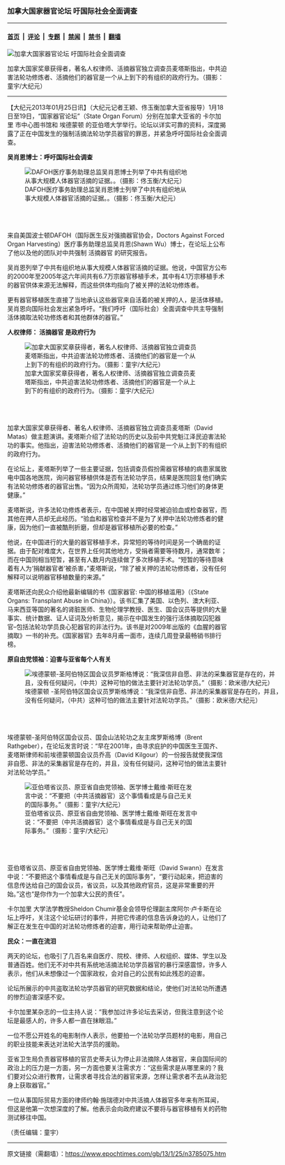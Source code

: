 ### 加拿大国家器官论坛 吁国际社会全面调查

---

#### [首页](../../../..?n3785075) &nbsp;|&nbsp; [评论](../../../../../epoch-comment?n3785075) &nbsp;|&nbsp; [专题](../../../../../epoch-special?n3785075) &nbsp;|&nbsp; [禁闻](../../../../../epoch-news?n3785075) &nbsp;|&nbsp; [禁书](../../../../../books?n3785075) &nbsp;|&nbsp; [翻墙](https://github.com/gfw-breaker/nogfw/blob/master/README.md?n3785075)


<div><img alt="加拿大国家器官论坛 吁国际社会全面调查" class="attachment-djy_600_400 size-djy_600_400 wp-post-image" src="https://i.epochtimes.com/assets/uploads/2013/01/1301241757121959-600x400.jpg"/>
<div class="caption">
 <p>
  加拿大国家奖章获得者，著名人权律师、活摘器官独立调查员麦塔斯指出，中共迫害法轮功修炼者、活摘他们的器官是一个从上到下的有组织的政府行为。（摄影：童宇/大纪元）
 </p>
</div></div><hr/><div class="post_content" id="artbody" itemprop="articleBody">
 <!-- article content begin -->
 <p>
  【大纪元2013年01月25日讯】（大纪元记者王颖、佟玉衡加拿大亚省报导）1月18日至19日，“国家器官论坛”（State Organ Forum）分别在加拿大亚省的
  <ok href="https://www.epochtimes.com/gb/tag/%E5%8D%A1%E5%B0%94%E5%8A%A0%E9%87%8C.html">
   卡尔加里
  </ok>
  市中心图书馆和
  <ok href="https://www.epochtimes.com/gb/tag/%E5%9F%83%E5%BE%B7%E8%92%99%E9%A1%BF.html">
   埃德蒙顿
  </ok>
  的亚伯塔大学举行。论坛以详实可靠的资料，深度揭露了正在中国发生的强制活摘法轮功学员器官的罪恶，并紧急呼吁国际社会全面调查。
 </p>
 <p>
  <b>
   吴肖恩博士：呼吁国际社会调查
  </b>
 </p>
 <p>
  <figure aria-describedby="caption-attachment-6671115" class="wp-caption aligncenter" id="attachment_6671115" style="width: 381px">
   <ok href=" https://i.epochtimes.com/assets/uploads/2013/01/1301241758441959.jpg" rel="noreferrer noopener" target="_blank">
    <img alt="DAFOH医疗事务助理总监吴肖恩博士列举了中共有组织地从事大规模人体器官活摘的证据。。（摄影：佟玉衡/大纪元） " class="size-large wp-image-6671115" src="https://i.epochtimes.com/assets/uploads/2013/01/1301241758441959.jpg" title="DAFOH医疗事务助理总监吴肖恩博士列举了中共有组织地从事大规模人体器官活摘的证据。。（摄影：佟玉衡/大纪元） "/>
   </ok>
   <br/><figcaption class="wp-caption-text" id="caption-attachment-6671115">
    DAFOH医疗事务助理总监吴肖恩博士列举了中共有组织地从事大规模人体器官活摘的证据。。（摄影：佟玉衡/大纪元）
   </figcaption><br/>
  </figure><br/>
  <br/>
  来自美国波士顿DAFOH（国际医生反对强摘器官协会，Doctors Against Forced Organ Harvesting）医疗事务助理总监吴肖恩(Shawn Wu）博士，在论坛上公布了他以及他的团队对中共强制
  <ok href="https://www.epochtimes.com/gb/tag/%E6%B4%BB%E6%91%98%E5%99%A8%E5%AE%98.html">
   活摘器官
  </ok>
  的研究报告。
 </p>
 <p>
  吴肖恩列举了中共有组织地从事大规模人体器官活摘的证据。他说，中国官方公布的2000年至2005年这六年间共有6.7万宗器官移植手术，其中有4.1万宗移植手术的器官供体来源无法解释，而这些供体均指向了被关押的法轮功修炼者。
 </p>
 <p>
  更有器官移植医生直接了当地承认这些器官来自活着的被关押的人，是活体移植。吴肖恩向国际社会发出紧急呼吁。“我们呼吁（国际社会）全面调查中共主导强制活体摘取法轮功修炼者和其他群体的器官。”
 </p>
 <p>
  <b>
   人权律师：
   <ok href="https://www.epochtimes.com/gb/tag/%E6%B4%BB%E6%91%98%E5%99%A8%E5%AE%98.html">
    活摘器官
   </ok>
   是政府行为
  </b>
 </p>
 <p>
  <figure aria-describedby="caption-attachment-6671126" class="wp-caption aligncenter" id="attachment_6671126" style="width: 398px">
   <ok href=" https://i.epochtimes.com/assets/uploads/2013/01/1301241803211959.jpg" rel="noreferrer noopener" target="_blank">
    <img alt="加拿大国家奖章获得者，著名人权律师、活摘器官独立调查员麦塔斯指出，中共迫害法轮功修炼者、活摘他们的器官是一个从上到下的有组织的政府行为。（摄影：童宇/大纪元） " class="size-large wp-image-6671126" src="https://i.epochtimes.com/assets/uploads/2013/01/1301241803211959.jpg" title="加拿大国家奖章获得者，著名人权律师、活摘器官独立调查员麦塔斯指出，中共迫害法轮功修炼者、活摘他们的器官是一个从上到下的有组织的政府行为。（摄影：童宇/大纪元） "/>
   </ok>
   <br/><figcaption class="wp-caption-text" id="caption-attachment-6671126">
    加拿大国家奖章获得者，著名人权律师、活摘器官独立调查员麦塔斯指出，中共迫害法轮功修炼者、活摘他们的器官是一个从上到下的有组织的政府行为。（摄影：童宇/大纪元）
   </figcaption><br/>
  </figure><br/>
  <br/>
  加拿大国家奖章获得者、著名人权律师、活摘器官独立调查员麦塔斯（David Matas）做主题演讲。麦塔斯介绍了法轮功的历史以及前中共党魁江泽民迫害法轮功的事实。他指出，迫害法轮功修炼者、活摘他们的器官是一个从上到下的有组织的政府行为。
 </p>
 <p>
  在论坛上，麦塔斯列举了一些主要证据，包括调查员假扮需器官移植的病患家属致电中国各地医院，询问器官移植供体是否有法轮功学员，结果是医院回复他们确实有法轮功修炼者的器官出售。“因为众所周知，法轮功学员通过练习他们的身体更健康。”
 </p>
 <p>
  麦塔斯说，许多法轮功修炼者表示，在中国被关押时经常被迫验血或检查器官，而其他在押人员却无此经历。“验血和器官检查并不是为了关押中法轮功修炼者的健康，因为他们一直被酷刑折磨，但却是器官移植所必要的检查。”
 </p>
 <p>
  他说，在中国进行的大量的器官移植手术，异常短的等待时间是另一个确凿的证据。由于配对难度大，在世界上任何其他地方，受捐者需要等待数月，通常数年；而在中国则相当短暂，甚至有人数月内连续做了多次移植手术。“短暂的等待意味着有人为‘捐献器官者’被杀害，”麦塔斯说，“除了被关押的法轮功修炼者，没有任何解释可以说明器官移植数量的来源。”
 </p>
 <p>
  麦塔斯还向民众介绍他最新编辑的书《国家器官: 中国的移植滥用》（《State Organs: Transplant Abuse in China》）。该书汇集了美国、以色列、澳大利亚、马来西亚等国的著名的肾脏医师、生物伦理学教授、医生、国会议员等提供的大量事实、统计数据、证人证词及分析意见，揭示在中国发生的强行活体摘取囚犯器官–包括法轮功学员良心犯器官的非法行为。该书是对2009年出版的《血腥的器官摘取》一书的补充。《国家器官》去年8月甫一面市，连续几周登录最畅销书排行榜。
 </p>
 <p>
  <b>
   原自由党领袖：迫害与亚省每个人有关
  </b>
 </p>
 <p>
  <figure aria-describedby="caption-attachment-6671130" class="wp-caption aligncenter" id="attachment_6671130" style="width: 600px">
   <ok href=" https://i.epochtimes.com/assets/uploads/2013/01/1301241800071959-600x431.jpg" rel="noreferrer noopener" target="_blank">
    <img alt="埃德蒙顿-圣阿伯特区国会议员罗斯格博说：“我深信非自愿、非法的采集器官是存在的，并且，没有任何疑问，（中共）这种可怕的做法主要针对法轮功学员。”（摄影：欧米德/大纪元） " class="size-large wp-image-6671130" src="https://i.epochtimes.com/assets/uploads/2013/01/1301241800071959-600x431.jpg" title="埃德蒙顿-圣阿伯特区国会议员罗斯格博说：“我深信非自愿、非法的采集器官是存在的，并且，没有任何疑问，（中共）这种可怕的做法主要针对法轮功学员。”（摄影：欧米德/大纪元） "/>
   </ok>
   <br/><figcaption class="wp-caption-text" id="caption-attachment-6671130">
    <ok href="https://www.epochtimes.com/gb/tag/%E5%9F%83%E5%BE%B7%E8%92%99%E9%A1%BF.html">
     埃德蒙顿
    </ok>
    -圣阿伯特区国会议员罗斯格博说：“我深信非自愿、非法的采集器官是存在的，并且，没有任何疑问，（中共）这种可怕的做法主要针对法轮功学员。”（摄影：欧米德/大纪元）
   </figcaption><br/>
  </figure><br/>
  <br/>
  埃德蒙顿-圣阿伯特区国会议员、国会山法轮功之友主席罗斯格博（Brent Rathgeber），在论坛发言时说：“早在2001年，由寻求庇护的中国医生王国齐、麦塔斯律师和前埃德蒙顿国会议员乔高（David Kilgour）的一份报告就使我深信非自愿、非法的采集器官是存在的，并且，没有任何疑问，这种可怕的做法主要针对法轮功学员。”
 </p>
 <p>
  <figure aria-describedby="caption-attachment-6671143" class="wp-caption aligncenter" id="attachment_6671143" style="width: 398px">
   <ok href=" https://i.epochtimes.com/assets/uploads/2013/01/1301241757451959.jpg" rel="noreferrer noopener" target="_blank">
    <img alt="亚伯塔省议员、原亚省自由党领袖、医学博士戴维‧斯旺在发言中说：“不要把（中共活摘器官）这个事情看成是与自己无关的国际事务。”（摄影：童宇/大纪元）" class="size-large wp-image-6671143" src="https://i.epochtimes.com/assets/uploads/2013/01/1301241757451959.jpg" title="亚伯塔省议员、原亚省自由党领袖、医学博士戴维‧斯旺在发言中说：“不要把（中共活摘器官）这个事情看成是与自己无关的国际事务。”（摄影：童宇/大纪元）"/>
   </ok>
   <br/><figcaption class="wp-caption-text" id="caption-attachment-6671143">
    亚伯塔省议员、原亚省自由党领袖、医学博士戴维‧斯旺在发言中说：“不要把（中共活摘器官）这个事情看成是与自己无关的国际事务。”（摄影：童宇/大纪元）
   </figcaption><br/>
  </figure><br/>
  <br/>
  亚伯塔省议员、原亚省自由党领袖、医学博士戴维‧斯旺（David Swann）在发言中说：“不要把这个事情看成是与自己无关的国际事务”，“要行动起来，把迫害的信息传达给自己的国会议员，省议员，以及其他政府官员，这是非常重要的开始。”这也“是你作为一个加拿大公民的责任”。
 </p>
 <p>
  <ok href="https://www.epochtimes.com/gb/tag/%E5%8D%A1%E5%B0%94%E5%8A%A0%E9%87%8C.html">
   卡尔加里
  </ok>
  大学法学教授Sheldon Chumir基金会领导伦理副主席阿尔‧卢卡斯在论坛上呼吁，关注这个论坛研讨的事件，并把它传递的信息告诉身边的人，让他们了解正在发生在中国的对法轮功修炼者的迫害，用行动来帮助停止迫害。
 </p>
 <p>
  <b>
   民众：一直在流泪
  </b>
 </p>
 <p>
  两天的论坛，也吸引了几百名来自医疗、院校、律师、人权组织、媒体、学生以及普通百姓。他们无不对中共有系统地活摘法轮功学员器官的暴行深感震惊，许多人表示，他们从未想像过一个国家政权，会对自己的公民有如此残忍的迫害。
 </p>
 <p>
  论坛所展示的中共盗取法轮功学员器官的研究数据和结论，使他们对法轮功所遭遇的惨烈迫害深感不安。
 </p>
 <p>
  卡尔加里某杂志的一位主持人说：“我参加过许多论坛去采访，但我注意到这个论坛是最感人的，许多人都一直在抹眼泪。”
 </p>
 <p>
  一位不愿公开姓名的电影制作人表示，他要拍一个法轮功学员题材的电影，用自己的职业技能来表达对法轮大法学员的援助。
 </p>
 <p>
  亚省卫生局负责器官移植的官员史蒂夫认为停止非法摘除人体器官，来自国际间的政治上的压力是一方面，另一方面也要关注需求方：“这些需求是从哪里来的？我们要对公众进行教育，让需求者寻找合法的器官来源，怎样让需求者不去从政治犯身上获取器官。”
 </p>
 <p>
  一位从事国际贸易方面的律师约翰‧施瑞德对中共活摘人体器官多年来有所耳闻，但这是他第一次想深度的了解。他表示会向政府建议不要将与器官移植有关的药物测试移往中国。
 </p>
 <p>
  （责任编辑：童宇）
 </p>
 <!-- article content end -->
 <div id="below_article_ad">
 </div>
</div>


---

原文链接（需翻墙）：https://www.epochtimes.com/gb/13/1/25/n3785075.htm